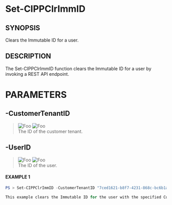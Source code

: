 # Set-CIPPClrImmID
## SYNOPSIS
Clears the Immutable ID for a user.
## DESCRIPTION
The Set-CIPPClrImmID function clears the Immutable ID for a user by invoking a REST API endpoint.
# PARAMETERS

## **-CustomerTenantID**
> ![Foo](https://img.shields.io/badge/Type-String-Blue?) ![Foo](https://img.shields.io/badge/Mandatory-TRUE-Red?) \
The ID of the customer tenant.

  ## **-UserID**
> ![Foo](https://img.shields.io/badge/Type-Guid-Blue?) ![Foo](https://img.shields.io/badge/Mandatory-TRUE-Red?) \
The ID of the user.

 #### EXAMPLE 1
```powershell
PS > Set-CIPPClrImmID -CustomerTenantID "7ced1621-b8f7-4231-868c-bc6b1a2f1778" -UserID "281ceb6e-3d12-4a7f-b571-3c4f35ad85bc"

This example clears the Immutable ID for the user with the specified CustomerTenantID and UserID.
```

